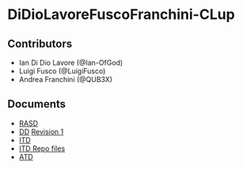 # DiDioLavoreFuscoFranchini-CLup
## Contributors
- Ian Di Dio Lavore (@Ian-OfGod)
- Luigi Fusco (@LuigiFusco)
- Andrea Franchini (@QUB3X)

## Documents
- [RASD](https://github.com/QUB3X/Software-Engineering-2-Project-2021/blob/main/RASD/rasd.pdf)
- [DD](https://github.com/QUB3X/Software-Engineering-2-Project-2021/blob/main/DD/dd.pdf) [Revision 1](https://github.com/QUB3X/Software-Engineering-2-Project-2021/blob/main/DeliveryFolder/dd_update-1.pdf)
- [ITD](https://github.com/QUB3X/Software-Engineering-2-Project-2021/blob/main/ITD/itd.pdf)
- [ITD Repo files](https://github.com/QUB3X/Software-Engineering-2-Project-2021/blob/main/DeliveryFolder/ITD.zip)
- [ATD](https://github.com/QUB3X/Software-Engineering-2-Project-2021blob/main/DeliveryFolder/atd.pdf)
